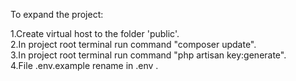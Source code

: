 To expand the project:

1.Create virtual host to the folder 'public'. <br>
2.In project root terminal run command "composer update". <br>
3.In project root terminal run command "php artisan key:generate". <br>
4.File .env.example rename in .env   . <br>

